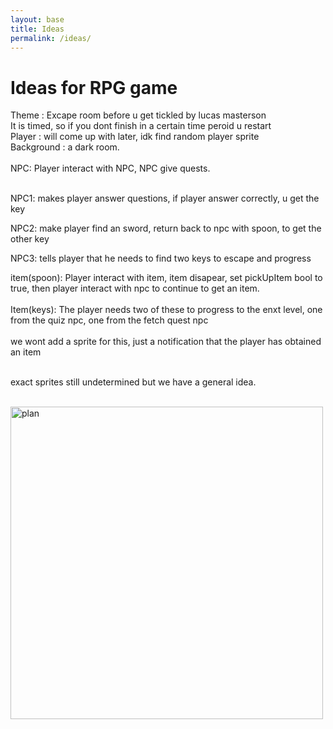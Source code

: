 ```yaml
---
layout: base
title: Ideas
permalink: /ideas/
---
```


# Ideas for RPG game

Theme : 
Excape room before u get tickled by lucas masterson
<br>
It is timed, so if you dont finish in a certain time peroid u restart
<br>
Player : will come up with later, idk find random player sprite
<br>
Background : a dark room.
<br>
<br>
NPC: Player interact with NPC, NPC give quests.
<br>

<br>
NPC1: makes player answer questions, if player answer correctly, u get the key
<Br>

NPC2: make player find an sword, return back to npc with spoon, to get the other key
<br>

NPC3: tells player that he needs to find two keys to escape and progress
<br>

item(spoon): Player interact with item, item disapear, set pickUpItem bool to true, then player interact with npc to continue to get an item.
<br>
<br>
Item(keys): The player needs two of these to progress to the enxt level, one from the quiz npc, one from the fetch quest npc
<br>
<br>
we wont add a sprite for this, just a notification that the player has obtained an item
<br>
<br>

exact sprites still undetermined but we have a general idea.

<br>
<img src="{{site.baseurl}}/images/RPGideas/rpgplan.png" alt="plan" style="width: 500px; height: auto;">

